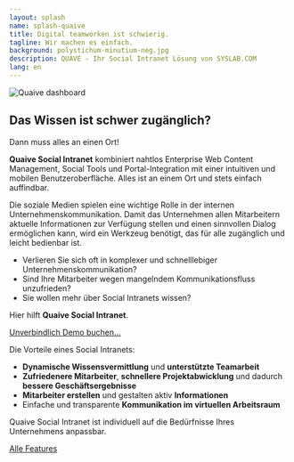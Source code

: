 ```yaml
---
layout: splash
name: splash-quaive
title: Digital teamworken ist schwierig.
tagline: Wir machen es einfach.
background: polystichum-minutium-neg.jpg
description: QUAVE - Ihr Social Intranet Lösung von SYSLAB.COM
lang: en
---
```


![Quaive dashboard](/media/quaive-screenshots/quaive-dashboard.jpg)


## Das Wissen ist schwer zugänglich?

<p class="ankeiler byline">Dann muss alles an einen Ort!</p>

**Quaive Social Intranet** kombiniert nahtlos Enterprise Web Content Management, Social Tools und Portal-Integration mit einer intuitiven und mobilen Benutzeroberfläche. Alles ist an einem Ort und stets einfach auffindbar.


Die soziale Medien spielen eine wichtige Rolle in der internen Unternehmenskommunikation. Damit das Unternehmen allen Mitarbeitern aktuelle Informationen zur Verfügung stellen und einen sinnvollen Dialog ermöglichen kann, wird ein Werkzeug benötigt, das für alle zugänglich und leicht bedienbar ist. 

- Verlieren Sie sich oft in komplexer und schnelllebiger Unternehmenskommunikation?
- Sind Ihre Mitarbeiter wegen mangelndem Kommunikationsfluss unzufrieden? 
- Sie wollen mehr über Social Intranets wissen?

Hier hilft **Quaive Social Intranet**.

<a href="mailto:info@syslab.com?subject=Social Intranet Demo" class="pat-button cta icon-mail">Unverbindlich Demo buchen…</a>


Die Vorteile eines Social Intranets:

- **Dynamische Wissensvermittlung** und **unterstützte Teamarbeit**
- **Zufriedenere Mitarbeiter**, **schnellere Projektabwicklung** und dadurch **bessere Geschäftsergebnisse**
- **Mitarbeiter erstellen** und gestalten aktiv **Informationen**
- Einfache und transparente **Kommunikation im virtuellen Arbeitsraum**

Quaive Social Intranet ist individuell auf die Bedürfnisse Ihres Unternehmens anpassbar.

<a href="/startseite/#intranet-solutions" class="pat-button cta icon-info-circle">Alle Features</a>

